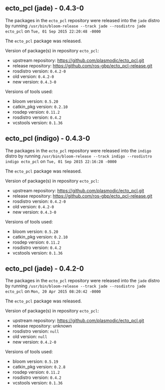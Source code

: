 ## ecto_pcl (jade) - 0.4.3-0

The packages in the `ecto_pcl` repository were released into the `jade` distro by running `/usr/bin/bloom-release --track jade --rosdistro jade ecto_pcl` on `Tue, 01 Sep 2015 22:20:48 -0000`

The `ecto_pcl` package was released.

Version of package(s) in repository `ecto_pcl`:
- upstream repository: https://github.com/plasmodic/ecto_pcl.git
- release repository: https://github.com/ros-gbp/ecto_pcl-release.git
- rosdistro version: `0.4.2-0`
- old version: `0.4.2-0`
- new version: `0.4.3-0`

Versions of tools used:
- bloom version: `0.5.20`
- catkin_pkg version: `0.2.10`
- rosdep version: `0.11.2`
- rosdistro version: `0.4.2`
- vcstools version: `0.1.36`


## ecto_pcl (indigo) - 0.4.3-0

The packages in the `ecto_pcl` repository were released into the `indigo` distro by running `/usr/bin/bloom-release --track indigo --rosdistro indigo ecto_pcl` on `Tue, 01 Sep 2015 22:16:28 -0000`

The `ecto_pcl` package was released.

Version of package(s) in repository `ecto_pcl`:
- upstream repository: https://github.com/plasmodic/ecto_pcl.git
- release repository: https://github.com/ros-gbp/ecto_pcl-release.git
- rosdistro version: `0.4.2-0`
- old version: `0.4.2-0`
- new version: `0.4.3-0`

Versions of tools used:
- bloom version: `0.5.20`
- catkin_pkg version: `0.2.10`
- rosdep version: `0.11.2`
- rosdistro version: `0.4.2`
- vcstools version: `0.1.36`


## ecto_pcl (jade) - 0.4.2-0

The packages in the `ecto_pcl` repository were released into the `jade` distro by running `/usr/bin/bloom-release --track jade --rosdistro jade ecto_pcl` on `Mon, 20 Apr 2015 08:20:42 -0000`

The `ecto_pcl` package was released.

Version of package(s) in repository `ecto_pcl`:
- upstream repository: https://github.com/plasmodic/ecto_pcl.git
- release repository: unknown
- rosdistro version: `null`
- old version: `null`
- new version: `0.4.2-0`

Versions of tools used:
- bloom version: `0.5.19`
- catkin_pkg version: `0.2.8`
- rosdep version: `0.11.2`
- rosdistro version: `0.4.2`
- vcstools version: `0.1.36`


